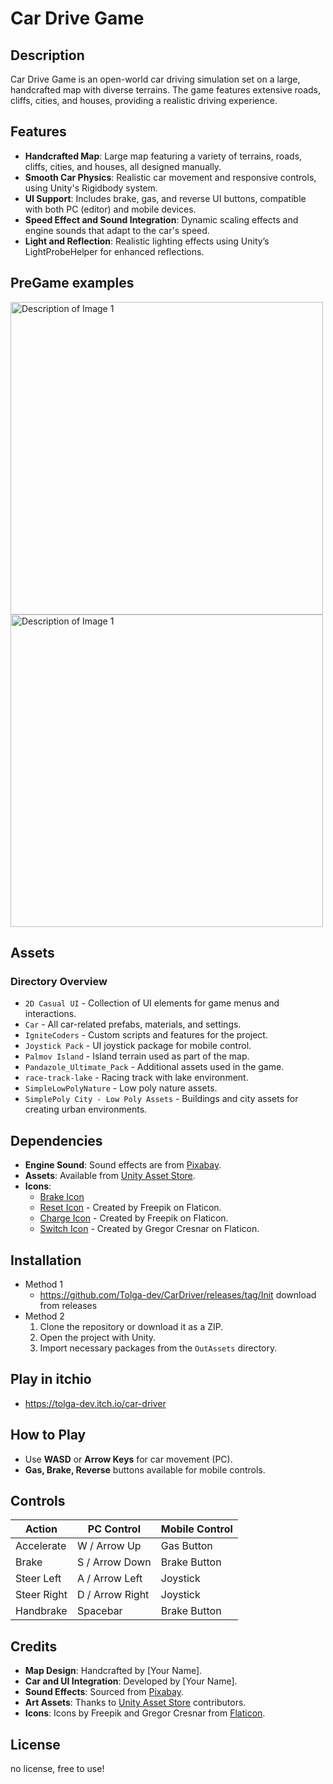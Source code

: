 ﻿# Car Drive Game

## Description
Car Drive Game is an open-world car driving simulation set on a large, handcrafted map with diverse terrains. The game features extensive roads, cliffs, cities, and houses, providing a realistic driving experience.

## Features
- **Handcrafted Map**: Large map featuring a variety of terrains, roads, cliffs, cities, and houses, all designed manually.
- **Smooth Car Physics**: Realistic car movement and responsive controls, using Unity's Rigidbody system.
- **UI Support**: Includes brake, gas, and reverse UI buttons, compatible with both PC (editor) and mobile devices.
- **Speed Effect and Sound Integration**: Dynamic scaling effects and engine sounds that adapt to the car's speed.
- **Light and Reflection**: Realistic lighting effects using Unity’s LightProbeHelper for enhanced reflections.

## PreGame examples
<img src="./GithubAssets/2.png" alt="Description of Image 1" width="500" height="500">
<img src="./GithubAssets/1.png" alt="Description of Image 1" width="500" height="500">

## Assets
### Directory Overview
- `2D Casual UI` - Collection of UI elements for game menus and interactions.
- `Car` - All car-related prefabs, materials, and settings.
- `IgniteCoders` - Custom scripts and features for the project.
- `Joystick Pack` - UI joystick package for mobile control.
- `Palmov Island` - Island terrain used as part of the map.
- `Pandazole_Ultimate_Pack` - Additional assets used in the game.
- `race-track-lake` - Racing track with lake environment.
- `SimpleLowPolyNature` - Low poly nature assets.
- `SimplePoly City - Low Poly Assets` - Buildings and city assets for creating urban environments.

## Dependencies
- **Engine Sound**: Sound effects are from [Pixabay](https://pixabay.com/?utm_source=link-attribution&utm_medium=referral&utm_campaign=music&utm_content=6000).
- **Assets**: Available from [Unity Asset Store](https://assetstore.unity.com/publishers/23246).
- **Icons**:
  - [Brake Icon](https://www.flaticon.com/free-icon/pedal_6823648?term=brake&page=1&position=10&origin=tag&related_id=6823648)
  - [Reset Icon](https://www.flaticon.com/free-icons/reset) - Created by Freepik on Flaticon.
  - [Charge Icon](https://www.flaticon.com/free-icons/charge) - Created by Freepik on Flaticon.
  - [Switch Icon](https://www.flaticon.com/free-icons/switch) - Created by Gregor Cresnar on Flaticon.

## Installation
* Method 1
  * https://github.com/Tolga-dev/CarDriver/releases/tag/Init download from releases
* Method 2
  1. Clone the repository or download it as a ZIP.
  2. Open the project with Unity.
  3. Import necessary packages from the `OutAssets` directory.

## Play in itchio
* https://tolga-dev.itch.io/car-driver

## How to Play
- Use **WASD** or **Arrow Keys** for car movement (PC).
- **Gas, Brake, Reverse** buttons available for mobile controls.

## Controls
| Action        | PC Control           | Mobile Control |
|---------------|----------------------|----------------|
| Accelerate    | W / Arrow Up         | Gas Button     |
| Brake         | S / Arrow Down       | Brake Button   |
| Steer Left    | A / Arrow Left       | Joystick       |
| Steer Right   | D / Arrow Right      | Joystick       |
| Handbrake     | Spacebar             | Brake Button   |


## Credits
- **Map Design**: Handcrafted by [Your Name].
- **Car and UI Integration**: Developed by [Your Name].
- **Sound Effects**: Sourced from [Pixabay](https://pixabay.com).
- **Art Assets**: Thanks to [Unity Asset Store](https://assetstore.unity.com) contributors.
- **Icons**: Icons by Freepik and Gregor Cresnar from [Flaticon](https://www.flaticon.com).

## License
no license, free to use!


